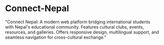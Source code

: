 # Connect-Nepal
"Connect Nepal: A modern web platform bridging international students with Nepal's educational community. Features cultural clubs, events, resources, and galleries. Offers responsive design, multilingual support, and seamless navigation for cross-cultural exchange."
